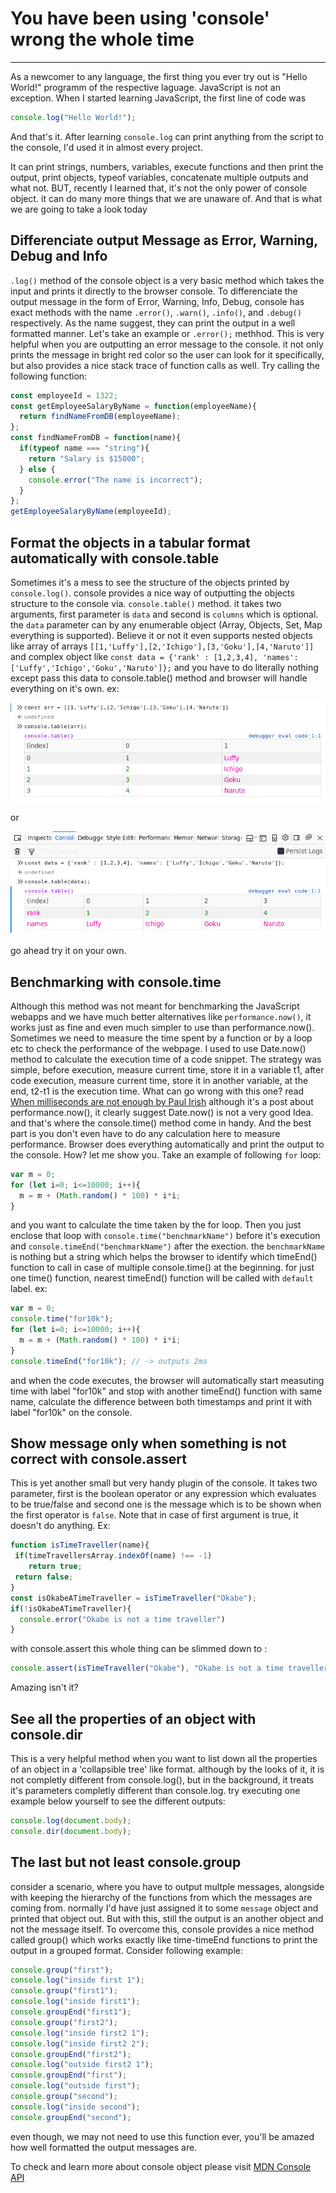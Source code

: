 # You have been using 'console' wrong the whole time
---

As a newcomer to any language, the first thing you ever try out is "Hello World!" programm of the respective laguage. JavaScript is not an exception. When I started learning JavaScript, the first line of code was 
```javascript
console.log("Hello World!");
```
And that's it. After learning `console.log` can print anything from the script to the console, I'd used it in almost every project. 

It can print strings, numbers, variables, execute functions and then print the output, print objects, typeof variables, concatenate multiple outputs and what not. BUT, recently I learned that, it's not the only power of console object. it can do many more things that we are unaware of. And that is what we are going to take a look today

## Differenciate output Message as Error, Warning, Debug and Info
`.log()` method of the console object is a very basic method which takes the input and prints it directly to the browser console. To differenciate the output message in the form of Error, Warning, Info, Debug, console has exact methods with the name `.error()`, `.warn()`, `.info()`, and `.debug()` respectively. 
As the name suggest, they can print the output in a well formatted manner. Let's take an example or `.error();` methhod. This is very helpful when you are outputting an error message to the console. it not only prints the message in bright red color so the user can look for it specifically, but also provides a nice stack trace of function calls as well.
Try calling the following function:
```javascript
const employeeId = 1322;
const getEmployeeSalaryByName = function(employeeName){
  return findNameFromDB(employeeName);
};
const findNameFromDB = function(name){
  if(typeof name === "string"){
    return "Salary is $15000";
  } else {
    console.error("The name is incorrect");
  }
};
getEmployeeSalaryByName(employeeId);
```

## Format the objects in a tabular format automatically with console.table
Sometimes it's a mess to see the structure of the objects printed by `console.log()`. console provides a nice way of outputting the objects structure to the console via. `console.table()` method. it takes two arguments, first parameter is `data` and second is `columns` which is optional. 
the `data` parameter can by any enumerable object (Array, Objects, Set, Map everything is supported). Believe it or not it even supports nested objects like array of arrays `[[1,'Luffy'],[2,'Ichigo'],[3,'Goku'],[4,'Naruto']]` and complex object like `const data = {'rank' : [1,2,3,4], 'names': ['Luffy','Ichigo','Goku','Naruto']};` and you have to do literally nothing except pass this data to console.table() method and browser will handle everything on it's own.
ex:

<img src="./arr.png" />

or

<img src="./obj.png" />

go ahead try it on your own. 

## Benchmarking with console.time
Although this method was not meant for benchmarking the JavaScript webapps and we have much better alternatives like `performance.now()`, it works just as fine and even much simpler to use than performance.now(). 
Sometimes we need to measure the time spent by a function or by a loop etc to check the performance of the webpage. I used to use Date.now() method to calculate the execution time of a code snippet. The strategy was simple, before execution, measure current time, store it in a variable t1, after code execution, measure current time, store it in another variable, at the end, t2-t1 is the execution time. 
What can go wrong with this one? read [When milliseconds are not enough by Paul Irish](https://developers.google.com/web/updates/2012/08/When-milliseconds-are-not-enough-performance-now?hl=en) although it's a post about performance.now(), it clearly suggest Date.now() is not a very good Idea. and that's where the console.time() method come in handy. And the best part is you don't even have to do any calculation here to measure performance. Browser does everything automatically and print the output to the console. How? let me show you.
Take an example of following `for` loop:
```javascript
var m = 0;
for (let i=0; i<=10000; i++){
  m = m + (Math.random() * 100) * i*i;
}
```
and you want to calculate the time taken by the for loop. Then you just enclose that loop with `console.time("benchmarkName")` before it's execution and `console.timeEnd("benchmarkName")` after the exection. the `benchmarkName` is nothing but a string which helps the browser to identify which timeEnd() function to call in case of multiple console.time() at the beginning. for just one time() function, nearest timeEnd() function will be called with `default` label.
ex:
```javascript
var m = 0;
console.time("for10k");
for (let i=0; i<=10000; i++){
  m = m + (Math.random() * 100) * i*i;
}
console.timeEnd("for10k"); // -> outputs 2ms
```
and when the code executes, the browser will automatically start measuting time with label "for10k" and stop with another timeEnd() function with same name, calculate the difference between both timestamps and print it with label "for10k" on the console.

## Show message only when something is not correct with console.assert
This is yet another small but very handy plugin of the console. It takes two parameter, first is the boolean operator or any expression which evaluates to be true/false and second one is the message which is to be shown when the first operator is `false`. Note that in case of first argument is true, it doesn't do anything.
Ex: 
```javascript
function isTimeTraveller(name){
 if(timeTravellersArray.indexOf(name) !== -1)
    return true;
 return false;
}
const isOkabeATimeTraveller = isTimeTraveller("Okabe");
if(!isOkabeATimeTraveller){
  console.error("Okabe is not a time traveller")
}
```
with console.assert this whole thing can be slimmed down to :
```javascript
console.assert(isTimeTraveller("Okabe"), "Okabe is not a time traveller");
```
Amazing isn't it?


## See all the properties of an object with console.dir

This is a very helpful method when you want to list down all the properties of an object in a 'collapsible tree' like format. although by the looks of it, it is not completly different from console.log(), but in the background, it treats it's parameters completly different than console.log. try executing one example below yourself to see the different outputs:
```javascript
console.log(document.body);
console.dir(document.body);
```
## The last but not least console.group

consider a scenario, where you have to output multple messages, alongside with keeping the hierarchy of the functions from which the messages are coming from. normally I'd have just assigned it to some `message` object and printed that object out. But with this, still the output is an another object and not the message itself. To overcome this, console provides a nice method called group() which works exactly like time-timeEnd functions to print the output in a grouped format. Consider following example:
```javascript
console.group("first");
console.log("inside first 1");
console.group("first1");
console.log("inside first1");
console.groupEnd("first1");
console.group("first2");
console.log("inside first2 1");
console.log("inside first2 2");
console.groupEnd("first2");
console.log("outside first2 1");
console.groupEnd("first");
console.log("outside first");
console.group("second");
console.log("inside second");
console.groupEnd("second");
```
even though, we may not need to use this function ever, you'll be amazed how well formatted the output messages are.

To check and learn more about console object please visit [MDN Console API](https://developer.mozilla.org/en-US/docs/Web/API/console)